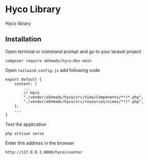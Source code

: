 # Hyco Library

Hyco library

## Installation

Open terminal or command prompt and go to your laravel project

```
composer require akhmads/hyco:dev-main
```

Open `tailwind.config.js` add following code

```
export default {
    content: [
        ...
        // Hyco
        "./vendor/akhmads/hyco/src/View/Components/**/*.php",
        "./vendor/akhmads/hyco/src/resources/views/**/*.php",
    ],
    ...
}
```

Test the application

```
php artisan serve
```

Enter this address in the browser

```
http://127.0.0.1:8000/hyco/counter
```
